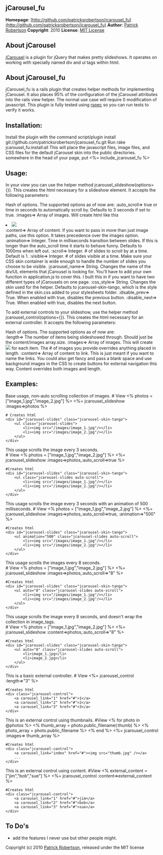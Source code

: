 jCarousel_fu
--------------
**Homepage**: [http://github.com/patricksrobertson/jcarousel_fu](http://github.com/patricksrobertson/jcarousel_fu)
**Author**: [Patrick Robertson](mailto:patricksrobertson@gmail.com)
**Copyright**: 2010
**License**: [MIT License](file:LICENSE)

About jCarousel
----------------
[jCarousel](http://sorgalla.com/jcarousel/) is a plugin for jQuery that makes pretty slideshows.  It operates on working with specially named div and ul tags within html.

About jCarousel_fu
------------------

jCarousel_fu is a rails plugin that creates helper methods for implementing jCarousel.  It also places 95% of the configuration of the jCarousel attributes into the rails view helper.  The normal use case will require 0 modification of javascript.  This plugin is fully tested using [rspec](http://rspec.info) so you can run tests to verify it works.

Installation:
-------------
Install the plugin with the command 
	script/plugin install git://github.com/patricksrobertson/jcarousel_fu.git
Run 
	rake jcarousel_fu:install:all
This will place the javascript files, image files, and CSS files for the default jCarousel skin into the public directories.  somewhere in the head of your page, put 
	<%= include_jcarousel_fu %>

Usage:
------
In your view you can use the helper method jcarousel_slideshow(options={}).  This creates the html necessary for a slideshow element.  It accepts the following parameters:

Hash of options.  The supported options as of now are:
	:auto_scroll=> true or time in seconds to automatically scroll by.  Defaults to 3 seconds if set to true.
	:images=> Array of images.  Will create html like this <li><img src="image_name" /></li>
	:content=> Array of content.  If you want to pass in more than just image paths, use this option.  It takes precedence over the images option.
	:animation=> Integer.  Time in milliseconds transition between slides.  If this is longer than the auto_scroll time it starts to behave funny.  Defaults to 1000ms when left out.
	:scroll=> Integer.  # of slides to scroll by at a time.  Default is 1.
	:visible=> Integer.  # of slides visible at a time.  Make sure your CSS skin container is wide enough to handle the number of slides you choose to be visible.
	:jcarousel_name=> String.  Changes the name of the div/UL elements that jCarousel is looking for.  You'll have to add your own function in application.js to cover this.  I built this in if you want to have two different types of jCarousels on one page.
	:css_style=> String.  Changes the skin used for the helper.  Defaults to jcarousel-skin-tango, which is the style defined in the skin.css added to your stylesheets folder. 
	:disable_prev=> True.  When enabled with true, disables the previous button.
	:disable_next=> True.  When enabled with true, disables the next button. 
	
To add external controls to your slideshow, use the helper method jcarousel_control(options={}).  This creates the html necessary for an external controller.  It accepts the following parameters:

Hash of options.  The supported options as of now are:	
	:length=> The number of items being slideshowed through.  Should just be the content/images array.size.
	:images=> Array of images.  This will create <a href="#" carousel_link="number"><img src="image.jpg"/></a> for each item.  The # of images you provide overrides anything placed in length.
	:content=> Array of content to link.  This is just meant if you want to name the links.  You could also get fancy and pass a blank space and use background images in the CSS to create buttons for external navigation this way.  Content overrides both images and length.

Examples:
-------

Base usage, non-auto scrolling collection of images.
	# View
	<% photos = ["image_1.jpg","image_2.jpg"] %>
	<%= jcarousel_slideshow :images=>photos %>
	
	# Creates html
	<div id="jcarousel-slides" class="jcarousel-skin-tango">
		<ul class="jcarousel-slides">
			<li><img src="/images/image_1.jpg"/></li>
			<li><img src="/images/image_2.jpg"/></li>
		</ul>
	</div>

This usage scrolls the image every 3 seconds.	
	# View
	<% photos = ["image_1.jpg","image_2.jpg"] %>
	<%= jcarousel_slideshow :images=>photos,:auto_scroll=>true %>
	
	#Creates html
	<div id="jcarousel-slides" class="jcarousel-skin-tango">
		<ul class="jcarousel-slides auto-scroll">
			<li><img src="/images/image_1.jpg"/></li>
			<li><img src="/images/image_2.jpg"/></li>
		</ul>
	</div>


This usage scrolls the image every 3 seconds with an animation of 500 milliseconds.	
	# View
	<% photos = ["image_1.jpg","image_2.jpg"] %>
	<%= jcarousel_slideshow :images=>photos,:auto_scroll=>true, :animation=>"500" %>

	#Creates html
	<div id="jcarousel-slides" class="jcarousel-skin-tango">
		<ul animation="500" class="jcarousel-slides auto-scroll">
			<li><img src="/images/image_1.jpg"/></li>
			<li><img src="/images/image_2.jpg"/></li>
		</ul>
	</div>

This usage scrolls the images every 8 seconds.	
	# View
	<% photos = ["image_1.jpg","image_2.jpg"] %>
	<%= jcarousel_slideshow :images=>photos,:auto_scroll=>"8" %>
	
	#Creates html
	<div id="jcarousel-slides" class="jcarousel-skin-tango">
		<ul auto="8" class="jcarousel-slides auto-scroll">
			<li><img src="/images/image_1.jpg"/></li>
			<li><img src="/images/image_2.jpg"/></li>
		</ul>
	</div>

This usage scrolls the image every 8 seconds, and doesn't wrap the collection in image_tags.	
	# View
	<% photos = ["image_1.jpg","image_2.jpg"] %>
	<%= jcarousel_slideshow :content=>photos,:auto_scroll=>"8" %>
	
	#Creates html
	<div id="jcarousel-slides" class="jcarousel-skin-tango">
		<ul auto="8" class="jcarousel-slides auto-scroll">
			<li>image_1.jpg</li>
			<li>image_2.jpg</li>
		</ul>
	</div>
	
This is a basic external controller.
	# View
	<%= jcarousel_control :length=>"3" %>
	
	#Creates html
	<div class="jcarousel-control">
		<a carousel_link="1" href="#">1</a>
		<a carousel_link="2" href="#">2</a>		
		<a carousel_link="3" href="#">3</a>
	</div>

This is an external control using thumbnails.
	#View
	<% for photo in @photos %>
	<% thumb_array = photo.public_filename(:thumb) %>
	<% photo_array = photo.public_filename %>
	<% end %>
	<%= jcarousel_control :images=> thumb_array %>
	
	#Creates html
	<div class="jcarousel-control">
		<a carousel_link="index" href="#"><img src="thumb.jpg" /></a>
		...
	</div>

This is an external control using content.
	#View
	<% external_content = ["jim","bob","sue"] %>
	<%= jcarousel_control :content=>external_content %>
	
	#Creates html
	<div class="jcarousel-control">
		<a carousel_link="1" href="#">jim</a>
		<a carousel_link="2" href="#">bob</a>		
		<a carousel_link="3" href="#">sue</a>		
	</div>

To Do's
-------
* add the features I never use but other people might.

Copyright (c) 2010 [Patrick Robertson](http://p-rob.me), released under the MIT license  
